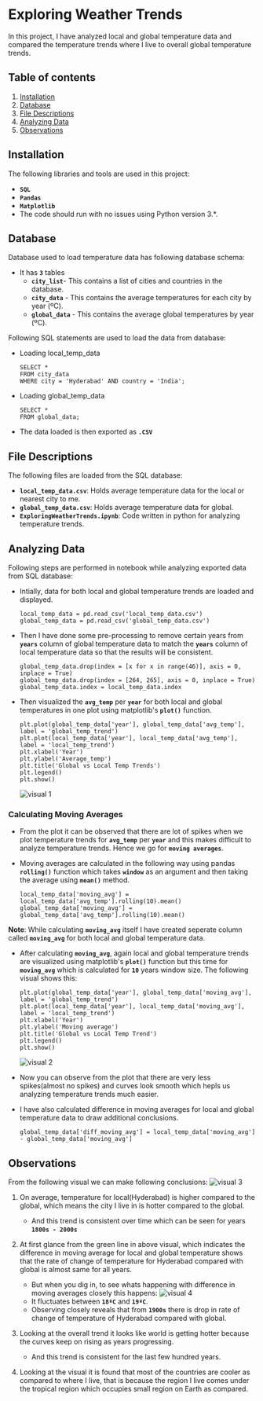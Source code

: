 # Exploring Weather Trends
In this project, I have analyzed local and global temperature data and compared the temperature trends where I live to overall global temperature trends.

## Table of contents
1. [Installation](#installation)
2. [Database](#database)
3. [File Descriptions](#files)
4. [Analyzing Data](#analyze)
5. [Observations](#observations)

## Installation
The following libraries and tools are used in this project:
- **`SQL`**
- **`Pandas`**
- **`Matplotlib`**
- The code should run with no issues using Python version 3.*.

## Database
Database used to load temperature data has following database schema:
- It has **`3`** tables
  - **`city_list`**- This contains a list of cities and countries in the database.
  - **`city_data`** - This contains the average temperatures for each city by year (ºC).
  - **`global_data`** - This contains the average global temperatures by year (ºC).

Following SQL statements are used to load the data from database:
- Loading local_temp_data
    ```
    SELECT *
    FROM city_data
    WHERE city = 'Hyderabad' AND country = 'India';
    ```
- Loading global_temp_data
    ```
    SELECT *
    FROM global_data;
    ```
- The data loaded is then exported as **`.CSV`**

## File Descriptions
The following files are loaded from the SQL database:
- **`local_temp_data.csv`**: Holds average temperature data for the local or nearest city to me.
- **`global_temp_data.csv`**: Holds average temperature data for global.
- **`ExploringWeatherTrends.ipynb`**: Code written in python for analyzing temperature trends.

## Analyzing Data
Following steps are performed in notebook while analyzing exported data from SQL database:
- Intially, data for both local and global temperature trends are loaded and displayed.
    ```
    local_temp_data = pd.read_csv('local_temp_data.csv')
    global_temp_data = pd.read_csv('global_temp_data.csv')
    ```

- Then I have done some pre-processing to remove certain years from **`years`** column of global temperature data to match the **`years`** column of local temperature data so that the results will be consistent.
    ```
    global_temp_data.drop(index = [x for x in range(46)], axis = 0, inplace = True)
    global_temp_data.drop(index = [264, 265], axis = 0, inplace = True)
    global_temp_data.index = local_temp_data.index
    ```

- Then visualized the **`avg_temp`** per **`year`** for both local and global temperatures in one plot using matplotlib's **`plot()`** function.
    ```
    plt.plot(global_temp_data['year'], global_temp_data['avg_temp'], label = 'global_temp_trend')
    plt.plot(local_temp_data['year'], local_temp_data['avg_temp'], label = 'local_temp_trend')
    plt.xlabel('Year')
    plt.ylabel('Average_temp')
    plt.title('Global vs Local Temp Trends')
    plt.legend()
    plt.show()
    ```
    ![visual 1](https://i.imgur.com/31ahc7v.png)
### Calculating Moving Averages
- From the plot it can be observed that there are lot of spikes when we plot temperature trends for **`avg_temp`** per **`year`** and this makes difficult to analyze temperature trends. Hence we go for **`moving averages`**.

- Moving averages are calculated in the following way using pandas **`rolling()`** function which takes **`window`** as an argument and then taking the average using **`mean()`** method.
    ```
    local_temp_data['moving_avg'] = local_temp_data['avg_temp'].rolling(10).mean()
    global_temp_data['moving_avg'] = global_temp_data['avg_temp'].rolling(10).mean()
    ```
**Note**: While calculating **`moving_avg`** itself I have created seperate column called **`moving_avg`** for both local and global temperature data.

- After calculating **`moving_avg`**, again local and global temperature trends are visualized using matplotlib's **`plot()`** function but this time for **`moving_avg`** which is calculated for **`10`** years window size. The following visual shows this:
    ```
    plt.plot(global_temp_data['year'], global_temp_data['moving_avg'], label = 'global_temp_trend')
    plt.plot(local_temp_data['year'], local_temp_data['moving_avg'], label = 'local_temp_trend')
    plt.xlabel('Year')
    plt.ylabel('Moving average')
    plt.title('Global vs Local Temp Trend')
    plt.legend()
    plt.show()
    ```
    ![visual 2](https://i.imgur.com/cCuny9O.png)

- Now you can observe from the plot that there are very less spikes(almost no spikes) and curves look smooth which hepls us analyzing temperature trends much easier.

- I have also calculated difference in moving averages for local and global temperature data to draw additional conclusions.
    ```
    global_temp_data['diff_moving_avg'] = local_temp_data['moving_avg'] - global_temp_data['moving_avg']
    ```

## Observations
From the following visual we can make following conclusions:
    ![visual 3](https://i.imgur.com/otYyEez.png)

1. On average, temperature for local(Hyderabad) is higher compared to the global, which means the city I live in is hotter compared to the global.
    - And this trend is consistent over time which can be seen for years **`1800s - 2000s`**

2. At first glance from the green line in above visual, which indicates the difference in moving average for local and global temperature shows that the rate of change of temperature for Hyderabad compared with global is almost same for all years.
    - But when you dig in, to see whats happening with difference in moving averages closely this happens:
    ![visual 4](https://i.imgur.com/F2tR6E7.png)
    - It fluctuates between **`18ºC`** and **`19ºC`**.
    - Observing closely reveals that from **`1900s`** there is drop in rate of change of temperature of Hyderabad compared with global.

3. Looking at the overall trend it looks like world is getting hotter because the curves keep on rising as years progressing.
    - And this trend is consistent for the last few hundred years.

4. Looking at the visual it is found that most of the countries are cooler as compared to where I live, that is because the region I live comes under the tropical region which occupies small region on Earth as compared.
